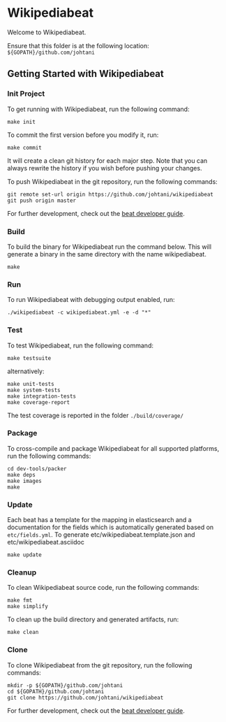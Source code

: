 # Wikipediabeat

Welcome to Wikipediabeat.

Ensure that this folder is at the following location:
`${GOPATH}/github.com/johtani`

## Getting Started with Wikipediabeat

### Init Project
To get running with Wikipediabeat, run the following command:

```
make init
```

To commit the first version before you modify it, run:

```
make commit
```

It will create a clean git history for each major step. Note that you can always rewrite the history if you wish before pushing your changes.

To push Wikipediabeat in the git repository, run the following commands:

```
git remote set-url origin https://github.com/johtani/wikipediabeat
git push origin master
```

For further development, check out the [beat developer guide](https://www.elastic.co/guide/en/beats/libbeat/current/new-beat.html).

### Build

To build the binary for Wikipediabeat run the command below. This will generate a binary
in the same directory with the name wikipediabeat.

```
make
```


### Run

To run Wikipediabeat with debugging output enabled, run:

```
./wikipediabeat -c wikipediabeat.yml -e -d "*"
```


### Test

To test Wikipediabeat, run the following command:

```
make testsuite
```

alternatively:
```
make unit-tests
make system-tests
make integration-tests
make coverage-report
```

The test coverage is reported in the folder `./build/coverage/`


### Package

To cross-compile and package Wikipediabeat for all supported platforms, run the following commands:

```
cd dev-tools/packer
make deps
make images
make
```

### Update

Each beat has a template for the mapping in elasticsearch and a documentation for the fields
which is automatically generated based on `etc/fields.yml`.
To generate etc/wikipediabeat.template.json and etc/wikipediabeat.asciidoc

```
make update
```


### Cleanup

To clean  Wikipediabeat source code, run the following commands:

```
make fmt
make simplify
```

To clean up the build directory and generated artifacts, run:

```
make clean
```


### Clone

To clone Wikipediabeat from the git repository, run the following commands:

```
mkdir -p ${GOPATH}/github.com/johtani
cd ${GOPATH}/github.com/johtani
git clone https://github.com/johtani/wikipediabeat
```


For further development, check out the [beat developer guide](https://www.elastic.co/guide/en/beats/libbeat/current/new-beat.html).
